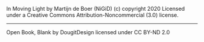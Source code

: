 
In Moving Light 
by Martijn de Boer (NiGiD) 
(c) copyright 2020 
Licensed under a Creative Commons Attribution-Noncommercial  (3.0) license. 

---

Open Book, Blank 
by DougitDesign 
licensed under CC BY-ND 2.0
